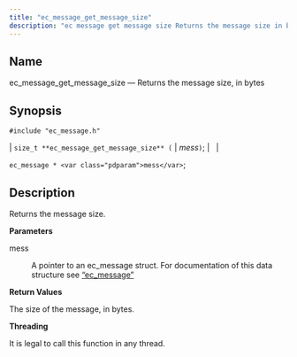 ```yaml
---
title: "ec_message_get_message_size"
description: "ec message get message size Returns the message size in bytes size t ec message get message size mess ec message mess Returns the message size mess A pointer to an ec message struct For documentation of this data structure see Section 68 38 ec message The size of the..."
---
```


<a name="apis.ec_message_get_message_size"></a> 
## Name

ec_message_get_message_size — Returns the message size, in bytes

## Synopsis

`#include "ec_message.h"`

| `size_t **ec_message_get_message_size** (` | <var class="pdparam">mess</var>`)`; |   |

`ec_message * <var class="pdparam">mess</var>`;<a name="idp55919264"></a> 
## Description

Returns the message size.

**<a name="idp55920464"></a> Parameters**

<dl class="variablelist">

<dt>mess</dt>

<dd>

A pointer to an ec_message struct. For documentation of this data structure see [“ec_message”](/momentum/3/3-api/structs-ec-message)

</dd>

</dl>

**<a name="idp55923824"></a> Return Values**

The size of the message, in bytes.

**<a name="idp55924752"></a> Threading**

It is legal to call this function in any thread.